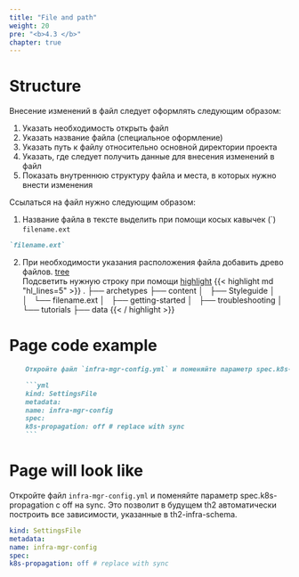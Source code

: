 ```yaml
---
title: "File and path"
weight: 20
pre: "<b>4.3 </b>"
chapter: true
---
```


#   Structure

Внесение изменений в файл следует оформлять следующим образом:

1) Указать необходимость открыть файл
2) Указать название файла (специальное оформление)
3) Указать путь к файлу относительно основной директории проекта
4) Указать, где следует получить данные для внесения изменений в файл
5) Показать внутреннюю структуру файла и места, в которых нужно внести изменения

Ссылаться на файл нужно следующим образом:
1. Название файла в тексте выделить при помощи косых кавычек (\`) `filename.ext`
```md
`filename.ext`
```
2. При необходимости указания расположения файла добавить древо файлов. [tree](https://pingvinus.ru/note/tree)  
Подсветить нужную строку при помощи [highlight](https://gohugo.io/content-management/syntax-highlighting/)
{{< highlight md "hl_lines=5" >}}
.
├── archetypes
├── content
│   ├── Styleguide
│   │   └── filename.ext
│   ├── getting-started
│   ├── troubleshooting
│   └── tutorials
├── data
{{< / highlight >}}

#   Page code example

```md
    Откройте файл `infra-mgr-config.yml` и поменяйте параметр spec.k8s-propagation с off на sync. Это позволит в будущем th2 автоматически построить все зависимости, указанные в th2-infra-schema.

    ```yml
    kind: SettingsFile
    metadata:
    name: infra-mgr-config
    spec:
    k8s-propagation: off # replace with sync
    ```
```

#   Page will look like

Откройте файл `infra-mgr-config.yml` и поменяйте параметр spec.k8s-propagation с off на sync. Это позволит в будущем th2 автоматически построить все зависимости, указанные в th2-infra-schema.

```yml
kind: SettingsFile
metadata:
name: infra-mgr-config
spec:
k8s-propagation: off # replace with sync
```



